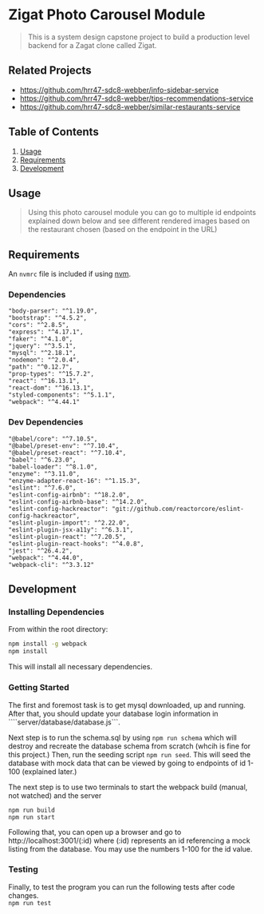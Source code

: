 # Zigat Photo Carousel Module

> This is a system design capstone project to build a production level backend for a Zagat clone called Zigat.

## Related Projects

  - https://github.com/hrr47-sdc8-webber/info-sidebar-service
  - https://github.com/hrr47-sdc8-webber/tips-recommendations-service
  - https://github.com/hrr47-sdc8-webber/similar-restaurants-service

## Table of Contents

1. [Usage](#Usage)
1. [Requirements](#requirements)
1. [Development](#development)

## Usage

> Using this photo carousel module you can go to multiple id endpoints explained down below and see different rendered images based on the restaurant chosen (based on the endpoint in the URL)

## Requirements

An `nvmrc` file is included if using [nvm](https://github.com/creationix/nvm).

### Dependencies
    "body-parser": "^1.19.0",
    "bootstrap": "^4.5.2",
    "cors": "^2.8.5",
    "express": "^4.17.1",
    "faker": "^4.1.0",
    "jquery": "^3.5.1",
    "mysql": "^2.18.1",
    "nodemon": "^2.0.4",
    "path": "^0.12.7",
    "prop-types": "^15.7.2",
    "react": "^16.13.1",
    "react-dom": "^16.13.1",
    "styled-components": "^5.1.1",
    "webpack": "^4.44.1"

### Dev Dependencies
    "@babel/core": "^7.10.5",
    "@babel/preset-env": "^7.10.4",
    "@babel/preset-react": "^7.10.4",
    "babel": "^6.23.0",
    "babel-loader": "^8.1.0",
    "enzyme": "^3.11.0",
    "enzyme-adapter-react-16": "^1.15.3",
    "eslint": "^7.6.0",
    "eslint-config-airbnb": "^18.2.0",
    "eslint-config-airbnb-base": "^14.2.0",
    "eslint-config-hackreactor": "git://github.com/reactorcore/eslint-config-hackreactor",
    "eslint-plugin-import": "^2.22.0",
    "eslint-plugin-jsx-a11y": "^6.3.1",
    "eslint-plugin-react": "^7.20.5",
    "eslint-plugin-react-hooks": "^4.0.8",
    "jest": "^26.4.2",
    "webpack": "^4.44.0",
    "webpack-cli": "^3.3.12"

## Development

### Installing Dependencies

From within the root directory:

```sh
npm install -g webpack
npm install
```
This will install all necessary dependencies.

### Getting Started

The first and foremost task is to get mysql downloaded, up and running.  After that, you should update your database login information in ````server/database/database.js```.

Next step is to run the schema.sql by using ```npm run schema``` which will destroy and recreate the database schema from scratch (whcih is fine for this project.) Then, run the seeding script ```npm run seed```. This will seed the database with mock data that can be viewed by going to endpoints of id 1-100 (explained later.)

The next step is to use two terminals to start the webpack build (manual, not watched) and the server
```
npm run build
npm run start
```
Following that, you can open up a browser and go to http://localhost:3001/(:id) where (:id) represents an id referencing a mock listing from the database.  You may use the numbers 1-100 for the id value.

### Testing

Finally, to test the program you can run the following tests after code changes.  
```npm run test```  
